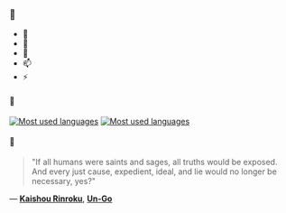 ### 👋

- 🔭
- 🌱
- 💬
- 📫
- ⚡

#### 🧏

[![Most used languages](https://github-readme-stats-aynah.vercel.app/api/top-langs/?username=aynh&theme=solarized-dark&langs_count=6&layout=compact&hide_title=true)](https://github.com/anuraghazra/github-readme-stats#gh-dark-mode-only)
[![Most used languages](https://github-readme-stats-aynah.vercel.app/api/top-langs/?username=aynh&theme=solarized-light&langs_count=6&layout=compact&hide_title=true)](https://github.com/anuraghazra/github-readme-stats#gh-light-mode-only)

#### 💬

> "If all humans were saints and sages, all truths would be exposed. And every just cause, expedient, ideal, and lie would no longer be necessary, yes?"

&mdash; [**Kaishou Rinroku**](https://myanimelist.net/character.php?q=Kaishou%20Rinroku&cat=character), [**Un-Go**](https://myanimelist.net/search/all?q=Un-Go&cat=all)
